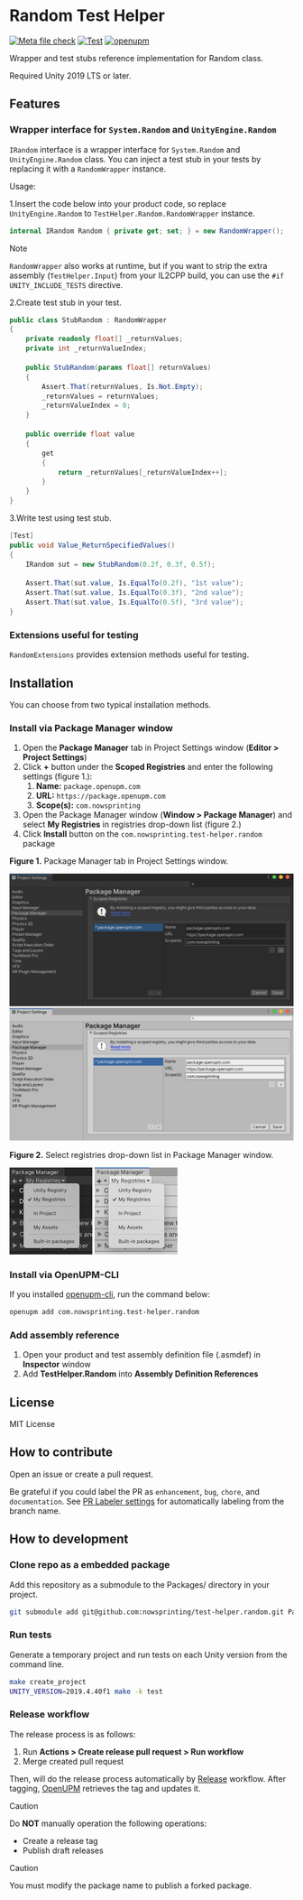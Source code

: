 # Random Test Helper

[![Meta file check](https://github.com/nowsprinting/test-helper.random/actions/workflows/metacheck.yml/badge.svg)](https://github.com/nowsprinting/test-helper.random/actions/workflows/metacheck.yml)
[![Test](https://github.com/nowsprinting/test-helper.random/actions/workflows/test.yml/badge.svg)](https://github.com/nowsprinting/test-helper.random/actions/workflows/test.yml)
[![openupm](https://img.shields.io/npm/v/com.nowsprinting.test-helper.random?label=openupm&registry_uri=https://package.openupm.com)](https://openupm.com/packages/com.nowsprinting.test-helper.random/)

Wrapper and test stubs reference implementation for Random class.

Required Unity 2019 LTS or later.



## Features

### Wrapper interface for `System.Random` and `UnityEngine.Random`

`IRandom` interface is a wrapper interface for `System.Random` and `UnityEngine.Random` class.
You can inject a test stub in your tests by replacing it with a `RandomWrapper` instance.

Usage:

1.Insert the code below into your product code, so replace `UnityEngine.Random` to `TestHelper.Random.RandomWrapper` instance.

```csharp
internal IRandom Random { private get; set; } = new RandomWrapper();
```

> [!NOTE]  
> `RandomWrapper` also works at runtime, but if you want to strip the extra assembly (`TestHelper.Input`) from your IL2CPP build, you can use the `#if UNITY_INCLUDE_TESTS` directive.

2.Create test stub in your test.

```csharp
public class StubRandom : RandomWrapper
{
    private readonly float[] _returnValues;
    private int _returnValueIndex;

    public StubRandom(params float[] returnValues)
    {
        Assert.That(returnValues, Is.Not.Empty);
        _returnValues = returnValues;
        _returnValueIndex = 0;
    }

    public override float value
    {
        get
        {
            return _returnValues[_returnValueIndex++];
        }
    }
}
```

3.Write test using test stub.

```csharp
[Test]
public void Value_ReturnSpecifiedValues()
{
    IRandom sut = new StubRandom(0.2f, 0.3f, 0.5f);

    Assert.That(sut.value, Is.EqualTo(0.2f), "1st value");
    Assert.That(sut.value, Is.EqualTo(0.3f), "2nd value");
    Assert.That(sut.value, Is.EqualTo(0.5f), "3rd value");
}
```


### Extensions useful for testing

`RandomExtensions` provides extension methods useful for testing.



## Installation

You can choose from two typical installation methods.

### Install via Package Manager window

1. Open the **Package Manager** tab in Project Settings window (**Editor > Project Settings**)
2. Click **+** button under the **Scoped Registries** and enter the following settings (figure 1.):
    1. **Name:** `package.openupm.com`
    2. **URL:** `https://package.openupm.com`
    3. **Scope(s):** `com.nowsprinting`
3. Open the Package Manager window (**Window > Package Manager**) and select **My Registries** in registries drop-down list (figure 2.)
4. Click **Install** button on the `com.nowsprinting.test-helper.random` package

**Figure 1.** Package Manager tab in Project Settings window.

![](Documentation~/ProjectSettings_Dark.png#gh-dark-mode-only)
![](Documentation~/ProjectSettings_Light.png#gh-light-mode-only)

**Figure 2.** Select registries drop-down list in Package Manager window.

![](Documentation~/PackageManager_Dark.png#gh-dark-mode-only)
![](Documentation~/PackageManager_Light.png#gh-light-mode-only)


### Install via OpenUPM-CLI

If you installed [openupm-cli](https://github.com/openupm/openupm-cli), run the command below:

```bash
openupm add com.nowsprinting.test-helper.random
```


### Add assembly reference

1. Open your product and test assembly definition file (.asmdef) in **Inspector** window
2. Add **TestHelper.Random** into **Assembly Definition References**



## License

MIT License



## How to contribute

Open an issue or create a pull request.

Be grateful if you could label the PR as `enhancement`, `bug`, `chore`, and `documentation`.
See [PR Labeler settings](.github/pr-labeler.yml) for automatically labeling from the branch name.



## How to development

### Clone repo as a embedded package

Add this repository as a submodule to the Packages/ directory in your project.

```bash
git submodule add git@github.com:nowsprinting/test-helper.random.git Packages/com.nowsprinting.test-helper.random
```


### Run tests

Generate a temporary project and run tests on each Unity version from the command line.

```bash
make create_project
UNITY_VERSION=2019.4.40f1 make -k test
```


### Release workflow

The release process is as follows:

1. Run **Actions > Create release pull request > Run workflow**
2. Merge created pull request

Then, will do the release process automatically by [Release](.github/workflows/release.yml) workflow.
After tagging, [OpenUPM](https://openupm.com/) retrieves the tag and updates it.

> [!CAUTION]  
> Do **NOT** manually operation the following operations:
> - Create a release tag
> - Publish draft releases

> [!CAUTION]  
> You must modify the package name to publish a forked package.
